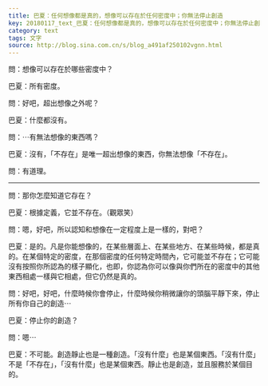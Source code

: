 ```yaml
---
title: 巴夏：任何想像都是真的，想像可以存在於任何密度中；你無法停止創造
key: 20180117_text_巴夏：任何想像都是真的，想像可以存在於任何密度中；你無法停止創造
category: text
tags: 文字
source: http://blog.sina.com.cn/s/blog_a491af250102vgnn.html
---
```


問：想像可以存在於哪些密度中？

巴夏：所有密度。

問：好吧，超出想像之外呢？

巴夏：什麼都沒有。

問：⋯有無法想像的東西嗎？

巴夏：沒有，「不存在」是唯一超出想像的東西，你無法想像「不存在」。

問：有道理。

---

問：那你怎麼知道它存在？

巴夏：根據定義，它並不存在。（觀眾笑）

問：嗯，好吧，所以認知和想像在一定程度上是一樣的，對吧？

巴夏：是的。凡是你能想像的，在某些層面上、在某些地方、在某些時候，都是真的。在某個特定的密度，在那個密度的任何特定時間內，它可能並不存在；它可能沒有按照你所認為的樣子顯化，也即，你認為你可以像與你們所在的密度中的其他東西相處一樣與它相處，但它仍然是真的。

問：好吧，好吧，什麼時候你會停止，什麼時候你稍微讓你的頭腦平靜下來，停止所有你自己的創造⋯

巴夏：停止你的創造？

問：嗯⋯

巴夏：不可能。創造靜止也是一種創造。「沒有什麼」也是某個東西。「沒有什麼」不是「不存在」，「沒有什麼」也是某個東西。靜止也是創造，並且服務於某個目的。
